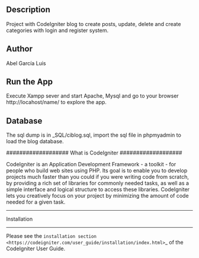
## Description

Project with CodeIgniter blog to create posts, update, delete and create categories with login and register system.

## Author
Abel García Luis

## Run the App
Execute Xampp sever and start Apache, Mysql and go to your browser http://locahost/name/ to explore the app.

## Database
The sql dump is in _SQL/ciblog.sql, import the sql file in phpmyadmin to load the blog database.

###################
What is CodeIgniter
###################

CodeIgniter is an Application Development Framework - a toolkit - for people
who build web sites using PHP. Its goal is to enable you to develop projects
much faster than you could if you were writing code from scratch, by providing
a rich set of libraries for commonly needed tasks, as well as a simple
interface and logical structure to access these libraries. CodeIgniter lets
you creatively focus on your project by minimizing the amount of code needed
for a given task.

************
Installation
************

Please see the `installation section <https://codeigniter.com/user_guide/installation/index.html>`_
of the CodeIgniter User Guide.
